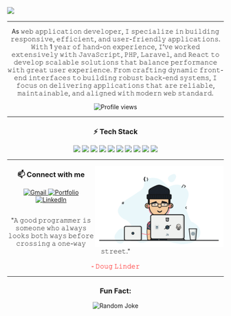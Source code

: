 <img src="banner.gif"/>
<hr/>
<p align="center" >
As 𝚠𝚎𝚋 𝚊𝚙𝚙𝚕𝚒𝚌𝚊𝚝𝚒𝚘𝚗 𝚍𝚎𝚟𝚎𝚕𝚘𝚙𝚎𝚛, 𝙸 𝚜𝚙𝚎𝚌𝚒𝚊𝚕𝚒𝚣𝚎 𝚒𝚗 𝚋𝚞𝚒𝚕𝚍𝚒𝚗𝚐 𝚛𝚎𝚜𝚙𝚘𝚗𝚜𝚒𝚟𝚎, 𝚎𝚏𝚏𝚒𝚌𝚒𝚎𝚗𝚝, 𝚊𝚗𝚍 𝚞𝚜𝚎𝚛-𝚏𝚛𝚒𝚎𝚗𝚍𝚕𝚢 𝚊𝚙𝚙𝚕𝚒𝚌𝚊𝚝𝚒𝚘𝚗𝚜. 𝚆𝚒𝚝𝚑 1 𝚢𝚎𝚊𝚛 𝚘𝚏 𝚑𝚊𝚗𝚍-𝚘𝚗 𝚎𝚡𝚙𝚎𝚛𝚒𝚎𝚗𝚌𝚎, 𝙸’𝚟𝚎 𝚠𝚘𝚛𝚔𝚎𝚍 𝚎𝚡𝚝𝚎𝚗𝚜𝚒𝚟𝚎𝚕𝚢 𝚠𝚒𝚝𝚑 𝙹𝚊𝚟𝚊𝚂𝚌𝚛𝚒𝚙𝚝, 𝙿𝙷𝙿, 𝙻𝚊𝚛𝚊𝚟𝚎𝚕, 𝚊𝚗𝚍 𝚁𝚎𝚊𝚌𝚝 𝚝𝚘 𝚍𝚎𝚟𝚎𝚕𝚘𝚙 𝚜𝚌𝚊𝚕𝚊𝚋𝚕𝚎 𝚜𝚘𝚕𝚞𝚝𝚒𝚘𝚗𝚜 𝚝𝚑𝚊𝚝 𝚋𝚊𝚕𝚊𝚗𝚌𝚎 𝚙𝚎𝚛𝚏𝚘𝚛𝚖𝚊𝚗𝚌𝚎 𝚠𝚒𝚝𝚑 𝚐𝚛𝚎𝚊𝚝 𝚞𝚜𝚎𝚛 𝚎𝚡𝚙𝚎𝚛𝚒𝚎𝚗𝚌𝚎. 𝙵𝚛𝚘𝚖 𝚌𝚛𝚊𝚏𝚝𝚒𝚗𝚐 𝚍𝚢𝚗𝚊𝚖𝚒𝚌 𝚏𝚛𝚘𝚗𝚝-𝚎𝚗𝚍 𝚒𝚗𝚝𝚎𝚛𝚏𝚊𝚌𝚎𝚜 𝚝𝚘 𝚋𝚞𝚒𝚕𝚍𝚒𝚗𝚐 𝚛𝚘𝚋𝚞𝚜𝚝 𝚋𝚊𝚌𝚔-𝚎𝚗𝚍 𝚜𝚢𝚜𝚝𝚎𝚖𝚜, 𝙸 𝚏𝚘𝚌𝚞𝚜 𝚘𝚗 𝚍𝚎𝚕𝚒𝚟𝚎𝚛𝚒𝚗𝚐 𝚊𝚙𝚙𝚕𝚒𝚌𝚊𝚝𝚒𝚘𝚗𝚜 𝚝𝚑𝚊𝚝 𝚊𝚛𝚎 𝚛𝚎𝚕𝚒𝚊𝚋𝚕𝚎, 𝚖𝚊𝚒𝚗𝚝𝚊𝚒𝚗𝚊𝚋𝚕𝚎, 𝚊𝚗𝚍 𝚊𝚕𝚒𝚐𝚗𝚎𝚍 𝚠𝚒𝚝𝚑 𝚖𝚘𝚍𝚎𝚛𝚗 𝚠𝚎𝚋 𝚜𝚝𝚊𝚗𝚍𝚊𝚛𝚍.

</p>
<p align="center">
  <img src="https://komarev.com/ghpvc/?username=mahidulkabir&label=Profile%20views&color=0e75b6&style=flat" alt="Profile views" />
</p>

<hr/>
<h3 align="center">⚡ Tech Stack</h3>

<p align="center">
  <img src="https://img.shields.io/badge/JavaScript-F7DF1E?style=for-the-badge&logo=javascript&logoColor=black"/>
  <img src="https://img.shields.io/badge/PHP-777BB4?style=for-the-badge&logo=php&logoColor=white"/>
  <img src="https://img.shields.io/badge/Laravel-FF2D20?style=for-the-badge&logo=laravel&logoColor=white"/>
  <img src="https://img.shields.io/badge/React-20232A?style=for-the-badge&logo=react&logoColor=61DAFB"/>
  <img src="https://img.shields.io/badge/Node.js-43853D?style=for-the-badge&logo=node.js&logoColor=white"/>
  <img src="https://img.shields.io/badge/MySQL-4479A1?style=for-the-badge&logo=mysql&logoColor=white"/>
  <img src="https://img.shields.io/badge/MariaDB-003545?style=for-the-badge&logo=mariadb&logoColor=white"/>
  <img src="https://img.shields.io/badge/Tailwind_CSS-38B2AC?style=for-the-badge&logo=tailwind-css&logoColor=white"/>
  <img src="https://img.shields.io/badge/Bootstrap-563D7C?style=for-the-badge&logo=bootstrap&logoColor=white"/>
  <img src="https://img.shields.io/badge/Git-F05032?style=for-the-badge&logo=git&logoColor=white"/>
</p>



<hr/>
  <img align="right" src="mid.gif" width="300px" alt="Gif"/>
<h3 align="center">📫 Connect with me</h3>

<p align="center">
  <a href="mailto:mahidulkabir8@gmail.com">
    <img src="https://img.shields.io/badge/Gmail-D14836?style=for-the-badge&logo=gmail&logoColor=white" alt="Gmail"/>
  </a>
  
  <a href="https://mahidulkabir.top" target="_blank">
    <img src="https://img.shields.io/badge/Portfolio-000000?style=for-the-badge&logo=About.me&logoColor=white" alt="Portfolio"/>
  </a>
  
  <a href="https://www.linkedin.com/in/mahidul-kabir-wdev" target="_blank">
    <img src="https://img.shields.io/badge/LinkedIn-0077B5?style=for-the-badge&logo=linkedin&logoColor=white" alt="LinkedIn"/>
  </a>
</p>

<p align="center" > </br> 
"𝙰 𝚐𝚘𝚘𝚍 𝚙𝚛𝚘𝚐𝚛𝚊𝚖𝚖𝚎𝚛 𝚒𝚜 𝚜𝚘𝚖𝚎𝚘𝚗𝚎 𝚠𝚑𝚘 𝚊𝚕𝚠𝚊𝚢𝚜 𝚕𝚘𝚘𝚔𝚜 𝚋𝚘𝚝𝚑 𝚠𝚊𝚢𝚜 𝚋𝚎𝚏𝚘𝚛𝚎 𝚌𝚛𝚘𝚜𝚜𝚒𝚗𝚐 𝚊 𝚘𝚗𝚎-𝚠𝚊𝚢 𝚜𝚝𝚛𝚎𝚎𝚝."  </br> </br>
<span style="color:red;">- 𝙳𝚘𝚞𝚐 𝙻𝚒𝚗𝚍𝚎𝚛</span>
</p>

<hr/>
<h3 align="center">Fun Fact:</h3>

<p align="center">
  <img src="https://readme-jokes.vercel.app/api?theme=default&hideBorder=false&borderColor=%23e4e2e2&bgColor=%23f9f9f9&textColor=%23000000&qColor=%23009dff&aColor=%23ff4081" alt="Random Joke" />
</p>





